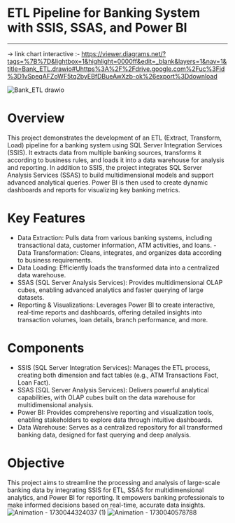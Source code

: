 # ETL Pipeline for Banking System with SSIS, SSAS, and Power BI
----
-> link chart interactive :-
https://viewer.diagrams.net/?tags=%7B%7D&lightbox=1&highlight=0000ff&edit=_blank&layers=1&nav=1&title=Bank_ETL.drawio#Uhttps%3A%2F%2Fdrive.google.com%2Fuc%3Fid%3D1vSpeqAFZoWF5tq2byEBfDBueAwXzb-ok%26export%3Ddownload

![Bank_ETL drawio](https://github.com/user-attachments/assets/9be44bc7-892c-47a9-910b-8ee0ed49eb0f)

# Overview
This project demonstrates the development of an ETL (Extract, Transform, Load) pipeline for a banking system using SQL Server Integration Services (SSIS). It extracts data from multiple banking sources, transforms it according to business rules, and loads it into a data warehouse for analysis and reporting.
In addition to SSIS, the project integrates SQL Server Analysis Services (SSAS) to build multidimensional models and support advanced analytical queries. Power BI is then used to create dynamic dashboards and reports for visualizing key banking metrics.

# Key Features
- Data Extraction: Pulls data from various banking systems, including transactional data, customer information, ATM activities, and loans.
-Data Transformation: Cleans, integrates, and organizes data according to business requirements.
- Data Loading: Efficiently loads the transformed data into a centralized data warehouse.
- SSAS (SQL Server Analysis Services): Provides multidimensional OLAP cubes, enabling advanced analytics and faster querying of large datasets.
- Reporting & Visualizations: Leverages Power BI to create interactive, real-time reports and dashboards, offering detailed insights into transaction volumes, loan details, branch performance, and more.

# Components
- SSIS (SQL Server Integration Services): Manages the ETL process, creating both dimension and fact tables (e.g., ATM Transactions Fact, Loan Fact).
- SSAS (SQL Server Analysis Services): Delivers powerful analytical capabilities, with OLAP cubes built on the data warehouse for multidimensional analysis.
- Power BI: Provides comprehensive reporting and visualization tools, enabling stakeholders to explore data through intuitive dashboards.
- Data Warehouse: Serves as a centralized repository for all transformed banking data, designed for fast querying and deep analysis.

# Objective
This project aims to streamline the processing and analysis of large-scale banking data by integrating SSIS for ETL, SSAS for multidimensional analytics, and Power BI for reporting. It empowers banking professionals to make informed decisions based on real-time, accurate data insights.
![Animation - 1730044324037 (1)](https://github.com/user-attachments/assets/8bccccaf-ce1f-4348-bd25-8b4a43bca4f4)                        ![Animation - 1730040578788](https://github.com/user-attachments/assets/7b330d2d-65da-4908-8812-39b713312639)
